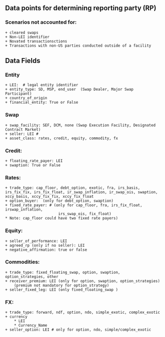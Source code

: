 ## Data points for determining reporting party (RP)

### Scenarios not accounted for:
	+ cleared swaps
	+ Non-LEI identifier
	+ Novated transactionsctions
	+ Transactions with non-US parties conducted outside of a facility


## Data Fields


### Entity
	+ LEI:  # legal entity identifier
	+ entity_type: SD, MSP, end_user  (Swap Dealer, Major Swap Participant)
	+ country_of_origin
	+ financial_entity: True or False



### Swap
	+ swap_facility: SEF, DCM, none (Swap Execution Facility, Designated Contract Market)
	+ seller: LEI #
	+ asset_class: rates, credit, equity, commodity, fx

### Credit:
	+ floating_rate_payer: LEI
	+ swaption: True or False

### Rates:
	+ trade_type: cap_floor, debt_option, exotic, fra, irs_basis, irs_fix_fix, irs_fix_float, ir_swap_inflation, ir_swap_ois, swaption, xccy_basis, xccy_fix_fix, xccy_fix_float
	+ option_buyer:  (only for debt_option, swaption) 
	+ fixed_rate_payer: # (only for cap_floor, fra, irs_fix_float, irswap_inflation,
							irs_swap_ois, fix_float)
	* Note: cap_floor could have two fixed rate payers)

### Equity:
	+ seller_of_performance: LEI
	+ agreed_rp (only if no seller): LEI
	+ negative_affirmation: true or false

	

### Commodities:
	+ trade_type: fixed_floating_swap, option, swaption, option_strategies, other
	+ receiver_premium: LEI (only for option, swaption, option_strategies) 
		(premium not mandatory for option_strategy)
	+ seller_fixed_leg: LEI (only fixed_floating_swap )


### FX:
	+ trade_type: forward, ndf, option, ndo, simple_exotic, complex_exotic
	+ currency
		* LEI
		* Currency_Name
	+ seller_option: LEI # only for option, ndo, simple/complex_exotic
